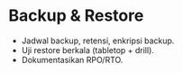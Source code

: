 # Backup & Restore

- Jadwal backup, retensi, enkripsi backup.
- Uji restore berkala (tabletop + drill).
- Dokumentasikan RPO/RTO.
